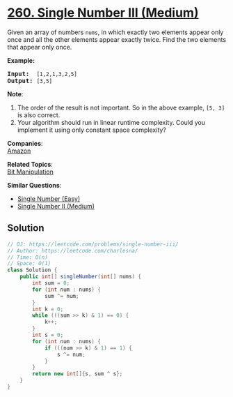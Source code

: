 # [260. Single Number III (Medium)](https://leetcode.com/problems/single-number-iii/)

<p>Given an array of numbers <code>nums</code>, in which exactly two elements appear only once and all the other elements appear exactly twice. Find the two elements that appear only once.</p>

<p><strong>Example:</strong></p>

<pre><strong>Input:</strong>  <code>[1,2,1,3,2,5]</code>
<strong>Output:</strong> <code>[3,5]</code></pre>

<p><b>Note</b>:</p>

<ol>
	<li>The order of the result is not important. So in the above example, <code>[5, 3]</code> is also correct.</li>
	<li>Your algorithm should run in linear runtime complexity. Could you implement it using only constant space complexity?</li>
</ol>

**Companies**:  
[Amazon](https://leetcode.com/company/amazon)

**Related Topics**:  
[Bit Manipulation](https://leetcode.com/tag/bit-manipulation/)

**Similar Questions**:
* [Single Number (Easy)](https://leetcode.com/problems/single-number/)
* [Single Number II (Medium)](https://leetcode.com/problems/single-number-ii/)

## Solution 

```java
// OJ: https://leetcode.com/problems/single-number-iii/
// Author: https://leetcode.com/charlesna/
// Time: O(n)
// Space: O(1)
class Solution {
    public int[] singleNumber(int[] nums) {
        int sum = 0;
        for (int num : nums) {
            sum ^= num;
        }
        int k = 0;
        while (((sum >> k) & 1) == 0) {
            k++;
        }
        int s = 0;
        for (int num : nums) {
            if (((num >> k) & 1) == 1) {
                s ^= num;
            }
        }
        return new int[]{s, sum ^ s};
    }
}
```